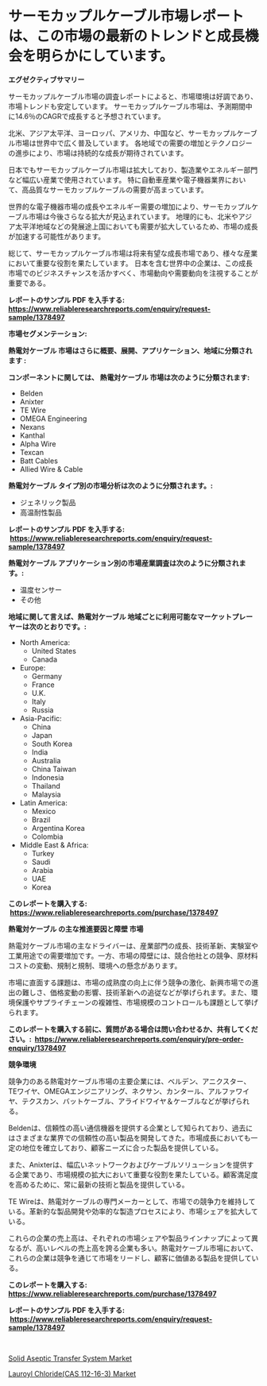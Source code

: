 <p><h1>サーモカップルケーブル市場レポートは、この市場の最新のトレンドと成長機会を明らかにしています。</h1></p><p><strong>エグゼクティブサマリー</strong></p>
<p><p>サーモカップルケーブル市場の調査レポートによると、市場環境は好調であり、市場トレンドも安定しています。 サーモカップルケーブル市場は、予測期間中に14.6％のCAGRで成長すると予想されています。 </p><p>北米、アジア太平洋、ヨーロッパ、アメリカ、中国など、サーモカップルケーブル市場は世界中で広く普及しています。 各地域での需要の増加とテクノロジーの進歩により、市場は持続的な成長が期待されています。 </p><p>日本でもサーモカップルケーブル市場は拡大しており、製造業やエネルギー部門など幅広い産業で使用されています。 特に自動車産業や電子機器業界において、高品質なサーモカップルケーブルの需要が高まっています。 </p><p>世界的な電子機器市場の成長やエネルギー需要の増加により、サーモカップルケーブル市場は今後さらなる拡大が見込まれています。 地理的にも、北米やアジア太平洋地域などの発展途上国においても需要が拡大しているため、市場の成長が加速する可能性があります。 </p><p>総じて、サーモカップルケーブル市場は将来有望な成長市場であり、様々な産業において重要な役割を果たしています。 日本を含む世界中の企業は、この成長市場でのビジネスチャンスを活かすべく、市場動向や需要動向を注視することが重要である。</p></p>
<p><strong>レポートのサンプル PDF を入手する: <a href="https://www.reliableresearchreports.com/enquiry/request-sample/1378497">https://www.reliableresearchreports.com/enquiry/request-sample/1378497</a></strong></p>
<p><strong>市場セグメンテーション:</strong></p>
<p><strong> 熱電対ケーブル 市場はさらに概要、展開、アプリケーション、地域に分類されます :</strong></p>
<p><strong>コンポーネントに関しては、 熱電対ケーブル 市場は次のように分類されます: &nbsp;</strong></p>
<p><ul><li>Belden</li><li>Anixter</li><li>TE Wire</li><li>OMEGA Engineering</li><li>Nexans</li><li>Kanthal</li><li>Alpha Wire</li><li>Texcan</li><li>Batt Cables</li><li>Allied Wire & Cable</li></ul></p>
<p><strong> 熱電対ケーブル タイプ別の市場分析は次のように分類されます。:</strong></p>
<p><ul><li>ジェネリック製品</li><li>高温耐性製品</li></ul></p>
<p><strong>レポートのサンプル PDF を入手する: &nbsp;<a href="https://www.reliableresearchreports.com/enquiry/request-sample/1378497">https://www.reliableresearchreports.com/enquiry/request-sample/1378497</a></strong></p>
<p><strong> 熱電対ケーブル アプリケーション別の市場産業調査は次のように分類されます。:</strong></p>
<p><ul><li>温度センサー</li><li>その他</li></ul></p>
<p><strong>地域に関して言えば、熱電対ケーブル 地域ごとに利用可能なマーケットプレーヤーは次のとおりです。:</strong></p>
<p><ul>
    <li>
        North America:
        <ul>
            <li>United States</li>
            <li>Canada</li>
        </ul>
    </li>
    <li>
        Europe:
        <ul>
            <li>Germany</li>
            <li>France</li>
            <li>U.K.</li>
            <li>Italy</li>
            <li>Russia</li>
        </ul>
    </li>
    <li>
        Asia-Pacific:
        <ul>
            <li>China</li>
            <li>Japan</li>
            <li>South Korea</li>
            <li>India</li>
            <li>Australia</li>
            <li>China Taiwan</li>
            <li>Indonesia</li>
            <li>Thailand</li>
            <li>Malaysia</li>
        </ul>
    </li>
    <li>
        Latin America:
        <ul>
            <li>Mexico</li>
            <li>Brazil</li>
            <li>Argentina Korea</li>
            <li>Colombia</li>
        </ul>
    </li>
    <li>
        Middle East & Africa:
        <ul>
            <li>Turkey</li>
            <li>Saudi</li>
            <li>Arabia</li>
            <li>UAE</li>
            <li>Korea</li>
        </ul>
    </li>
    </ul></p>
<p><strong>このレポートを購入する: &nbsp;<a href="https://www.reliableresearchreports.com/purchase/1378497">https://www.reliableresearchreports.com/purchase/1378497</a></strong></p>
<p><strong>熱電対ケーブル の主な推進要因と障壁 市場</strong></p>
<p><p>熱電対ケーブル市場の主なドライバーは、産業部門の成長、技術革新、実験室や工業用途での需要増加です。一方、市場の障壁には、競合他社との競争、原材料コストの変動、規制と規制、環境への懸念があります。</p><p>市場に直面する課題は、市場の成熟度の向上に伴う競争の激化、新興市場での進出の難しさ、価格変動の影響、技術革新への追従などが挙げられます。また、環境保護やサプライチェーンの複雑性、市場規模のコントロールも課題として挙げられます。</p></p>
<p><strong>このレポートを購入する前に、質問がある場合は問い合わせるか、共有してください。:&nbsp; <a href="https://www.reliableresearchreports.com/enquiry/pre-order-enquiry/1378497">https://www.reliableresearchreports.com/enquiry/pre-order-enquiry/1378497</a></strong></p>
<p><strong>競争環境</strong></p>
<p><p>競争力のある熱電対ケーブル市場の主要企業には、ベルデン、アニクスター、TEワイヤ、OMEGAエンジニアリング、ネクサン、カンタール、アルファワイヤ、テクスカン、バットケーブル、アライドワイヤ＆ケーブルなどが挙げられる。</p><p>Beldenは、信頼性の高い通信機器を提供する企業として知られており、過去にはさまざまな業界での信頼性の高い製品を開発してきた。市場成長においても一定の地位を確立しており、顧客ニーズに合った製品を提供している。</p><p>また、Anixterは、幅広いネットワークおよびケーブルソリューションを提供する企業であり、市場規模の拡大において重要な役割を果たしている。顧客満足度を高めるために、常に最新の技術と製品を提供している。</p><p>TE Wireは、熱電対ケーブルの専門メーカーとして、市場での競争力を維持している。革新的な製品開発や効率的な製造プロセスにより、市場シェアを拡大している。</p><p>これらの企業の売上高は、それぞれの市場シェアや製品ラインナップによって異なるが、高いレベルの売上高を誇る企業も多い。熱電対ケーブル市場において、これらの企業は競争を通じて市場をリードし、顧客に価値ある製品を提供している。</p></p>
<p><strong>このレポートを購入する: &nbsp; <a href="https://www.reliableresearchreports.com/purchase/1378497">https://www.reliableresearchreports.com/purchase/1378497</a></strong></p>
<p><strong>レポートのサンプル PDF を入手する: &nbsp;<a href="https://www.reliableresearchreports.com/enquiry/request-sample/1378497">https://www.reliableresearchreports.com/enquiry/request-sample/1378497</a></strong><strong></strong></p>
<p>&nbsp;</p>
<p><p><a href="https://zircon-bluebell-299.notion.site/Solid-Aseptic-Transfer-System-Market-Size-Growth-Outlook-from-2024-to-2031-projecting-at-Market-s--60fa8dc7d02b4355b7d4460e3845ea43">Solid Aseptic Transfer System Market</a></p><p><a href="https://github.com/kathiaseamanalvaradovlprc2h/Market-Research-Report-List-1/blob/main/lauroyl-chloridecas-112-16-3-market.md">Lauroyl Chloride(CAS 112-16-3) Market</a></p></p>